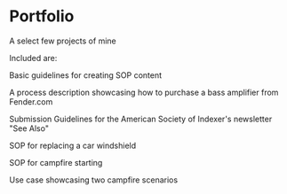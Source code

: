 # Portfolio
A select few projects of mine

Included are:

Basic guidelines for creating SOP content

A process description showcasing how to purchase a bass amplifier from Fender.com

Submission Guidelines for the American Society of Indexer's newsletter "See Also"

SOP for replacing a car windshield

SOP for campfire starting

Use case showcasing two campfire scenarios
